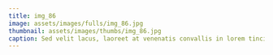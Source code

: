 ```yaml
--- 
title: img_86
image: assets/images/fulls/img_86.jpg 
thumbnail: assets/images/thumbs/img_86.jpg 
caption: Sed velit lacus, laoreet at venenatis convallis in lorem tincidunt. 
--- 
```

